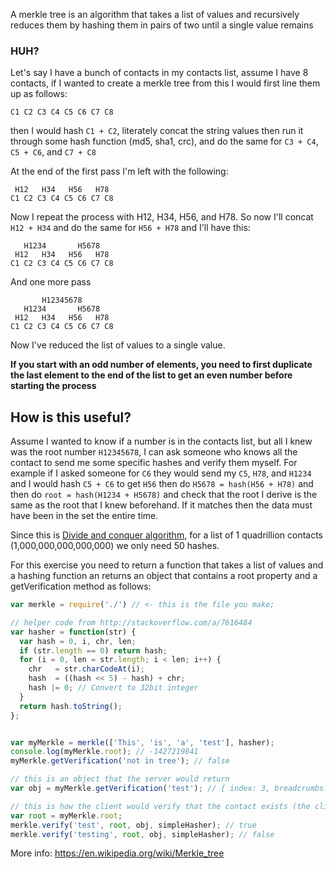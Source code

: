 A merkle tree is an algorithm that takes a list of values and recursively reduces them by hashing them in pairs of two until a single value remains

### HUH?

Let's say I have a bunch of contacts in my contacts list, assume I have 8 contacts, if I wanted to create a merkle tree from this I would first line them up as follows:

```
C1 C2 C3 C4 C5 C6 C7 C8
```

then I would hash `C1 + C2`, literately concat the string values then run it through some hash function (md5, sha1, crc), and do the same for `C3 + C4`, `C5 + C6`, and `C7 + C8`

At the end of the first pass I'm left with the following:

```
 H12   H34   H56   H78
C1 C2 C3 C4 C5 C6 C7 C8
```

Now I repeat the process with H12, H34, H56, and H78. So now I'll concat `H12 + H34` and do the same for `H56 + H78` and I'll have this:

```
   H1234       H5678
 H12   H34   H56   H78
C1 C2 C3 C4 C5 C6 C7 C8
```

And one more pass


```
       H12345678
   H1234       H5678
 H12   H34   H56   H78
C1 C2 C3 C4 C5 C6 C7 C8
```

Now I've reduced the list of values to a single value.

**If you start with an odd number of elements, you need to first duplicate the last element to the end of the list to get an even number before starting the process**

## How is this useful?

Assume I wanted to know if a number is in the contacts list, but all I knew was the root number `H12345678`, I can ask someone who knows all the contact to send me some specific hashes and verify them myself. For example if I asked someone for `C6` they would send my `C5`, `H78`, and `H1234` and I would hash `C5 + C6` to get `H56` then do `H5678 = hash(H56 + H78)` and then do `root = hash(H1234 + H5678)` and check that the root I derive is the same as the root that I knew beforehand. If it matches then the data must have been in the set the entire time.

Since this is [Divide and conquer algorithm](https://en.wikipedia.org/wiki/Divide_and_conquer_algorithms), for a list of 1 quadrillion contacts (1,000,000,000,000,000) we only need 50 hashes.

For this exercise you need to return a function that takes a list of values and a hashing function an returns an object that contains a root property and a getVerification method as follows:


```js
var merkle = require('./') // <- this is the file you make;

// helper code from http://stackoverflow.com/a/7616484
var hasher = function(str) {
  var hash = 0, i, chr, len;
  if (str.length == 0) return hash;
  for (i = 0, len = str.length; i < len; i++) {
    chr   = str.charCodeAt(i);
    hash  = ((hash << 5) - hash) + chr;
    hash |= 0; // Convert to 32bit integer
  }
  return hash.toString();
};


var myMerkle = merkle(['This', 'is', 'a', 'test'], hasher);
console.log(myMerkle.root); // -1427219841
myMerkle.getVerification('not in tree'); // false

// this is an object that the server would return
var obj = myMerkle.getVerification('test'); // { index: 3, breadcrumbs: [ 'a', '-1790830488' ] }

// this is how the client would verify that the contact exists (the client somehow already knows the root)
var root = myMerkle.root;
merkle.verify('test', root, obj, simpleHasher); // true
merkle.verify('testing', root, obj, simpleHasher); // false
```

More info: https://en.wikipedia.org/wiki/Merkle_tree
